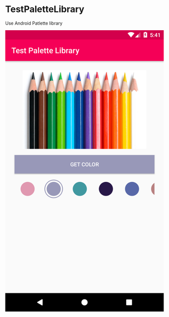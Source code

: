# TestPaletteLibrary
Use Android Patlette library

<img src="https://raw.githubusercontent.com/kimcy929/TestPaletteLibrary/master/art/patlette_demo.png" width="720px" />